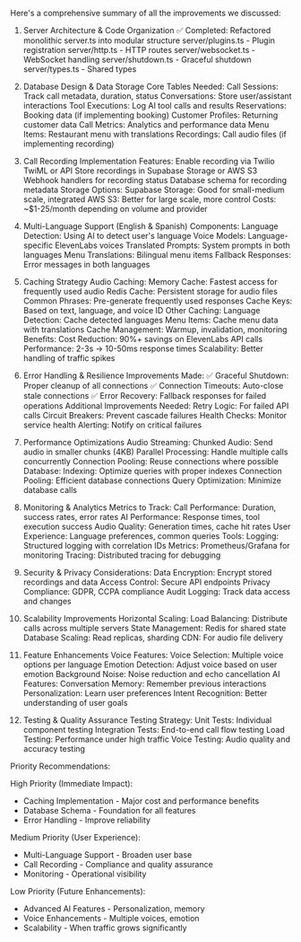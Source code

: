 Here's a comprehensive summary of all the improvements we discussed:

1. Server Architecture & Code Organization
✅ Completed: Refactored monolithic server.ts into modular structure
server/plugins.ts - Plugin registration
server/http.ts - HTTP routes
server/websocket.ts - WebSocket handling
server/shutdown.ts - Graceful shutdown
server/types.ts - Shared types

2. Database Design & Data Storage
Core Tables Needed:
Call Sessions: Track call metadata, duration, status
Conversations: Store user/assistant interactions
Tool Executions: Log AI tool calls and results
Reservations: Booking data (if implementing booking)
Customer Profiles: Returning customer data
Call Metrics: Analytics and performance data
Menu Items: Restaurant menu with translations
Recordings: Call audio files (if implementing recording)

3. Call Recording Implementation
Features:
Enable recording via Twilio TwiML or API
Store recordings in Supabase Storage or AWS S3
Webhook handlers for recording status
Database schema for recording metadata
Storage Options:
Supabase Storage: Good for small-medium scale, integrated
AWS S3: Better for large scale, more control
Costs: ~$1-25/month depending on volume and provider

4. Multi-Language Support (English & Spanish)
Components:
Language Detection: Using AI to detect user's language
Voice Models: Language-specific ElevenLabs voices
Translated Prompts: System prompts in both languages
Menu Translations: Bilingual menu items
Fallback Responses: Error messages in both languages

5. Caching Strategy
Audio Caching:
Memory Cache: Fastest access for frequently used audio
Redis Cache: Persistent storage for audio files
Common Phrases: Pre-generate frequently used responses
Cache Keys: Based on text, language, and voice ID
Other Caching:
Language Detection: Cache detected languages
Menu Items: Cache menu data with translations
Cache Management: Warmup, invalidation, monitoring
Benefits:
Cost Reduction: 90%+ savings on ElevenLabs API calls
Performance: 2-3s → 10-50ms response times
Scalability: Better handling of traffic spikes

6. Error Handling & Resilience
Improvements Made:
✅ Graceful Shutdown: Proper cleanup of all connections
✅ Connection Timeouts: Auto-close stale connections
✅ Error Recovery: Fallback responses for failed operations
Additional Improvements Needed:
Retry Logic: For failed API calls
Circuit Breakers: Prevent cascade failures
Health Checks: Monitor service health
Alerting: Notify on critical failures

7. Performance Optimizations
Audio Streaming:
Chunked Audio: Send audio in smaller chunks (4KB)
Parallel Processing: Handle multiple calls concurrently
Connection Pooling: Reuse connections where possible
Database:
Indexing: Optimize queries with proper indexes
Connection Pooling: Efficient database connections
Query Optimization: Minimize database calls

8. Monitoring & Analytics
Metrics to Track:
Call Performance: Duration, success rates, error rates
AI Performance: Response times, tool execution success
Audio Quality: Generation times, cache hit rates
User Experience: Language preferences, common queries
Tools:
Logging: Structured logging with correlation IDs
Metrics: Prometheus/Grafana for monitoring
Tracing: Distributed tracing for debugging

9. Security & Privacy
Considerations:
Data Encryption: Encrypt stored recordings and data
Access Control: Secure API endpoints
Privacy Compliance: GDPR, CCPA compliance
Audit Logging: Track data access and changes

10. Scalability Improvements
Horizontal Scaling:
Load Balancing: Distribute calls across multiple servers
State Management: Redis for shared state
Database Scaling: Read replicas, sharding
CDN: For audio file delivery

11. Feature Enhancements
Voice Features:
Voice Selection: Multiple voice options per language
Emotion Detection: Adjust voice based on user emotion
Background Noise: Noise reduction and echo cancellation
AI Features:
Conversation Memory: Remember previous interactions
Personalization: Learn user preferences
Intent Recognition: Better understanding of user goals

12. Testing & Quality Assurance
Testing Strategy:
Unit Tests: Individual component testing
Integration Tests: End-to-end call flow testing
Load Testing: Performance under high traffic
Voice Testing: Audio quality and accuracy testing

Priority Recommendations:

High Priority (Immediate Impact):
- Caching Implementation - Major cost and performance benefits
- Database Schema - Foundation for all features
- Error Handling - Improve reliability

Medium Priority (User Experience):
- Multi-Language Support - Broaden user base
- Call Recording - Compliance and quality assurance
- Monitoring - Operational visibility

Low Priority (Future Enhancements):
- Advanced AI Features - Personalization, memory
- Voice Enhancements - Multiple voices, emotion
- Scalability - When traffic grows significantly